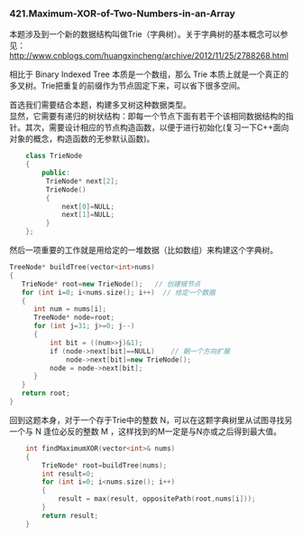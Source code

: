 ### 421.Maximum-XOR-of-Two-Numbers-in-an-Array

本题涉及到一个新的数据结构叫做Trie（字典树）。关于字典树的基本概念可以参见： http://www.cnblogs.com/huangxincheng/archive/2012/11/25/2788268.html

相比于 Binary Indexed Tree 本质是一个数组，那么 Trie 本质上就是一个真正的多叉树。Trie把重复的前缀作为节点固定下来，可以省下很多空间。

首选我们需要结合本题，构建多叉树这种数据类型。    
显然，它需要有递归的树状结构：即每一个节点下面有若干个该相同数据结构的指针。其次，需要设计相应的节点构造函数，以便于进行初始化(复习一下C++面向对象的概念，构造函数的无参默认函数)。
```cpp
    class TrieNode
    {
        public:
         TrieNode* next[2];
         TrieNode()
         {
             next[0]=NULL;
             next[1]=NULL;
         }
    };
```
然后一项重要的工作就是用给定的一堆数据（比如数组）来构建这个字典树。
```cpp
TreeNode* buildTree(vector<int>nums)
{
   TrieNode* root=new TrieNode();   // 创建根节点
   for (int i=0; i<nums.size(); i++)  // 给定一个数据
   {
      int num = nums[i];
      TreeNode* node=root;
      for (int j=31; j>=0; j--)
      {
          int bit = ((num>>j)&1);
          if (node->next[bit]==NULL)    // 朝一个方向扩展 
              node->next[bit]=new TrieNode();
          node = node->next[bit];
      }      
   }   
   return root;
}
```
回到这题本身，对于一个存于Trie中的整数 N，可以在这颗字典树里从试图寻找另一个与 N 逢位必反的整数 M ，这样找到的M一定是与N亦或之后得到最大值。
```cpp
    int findMaximumXOR(vector<int>& nums) 
    {
        TrieNode* root=buildTree(nums);
        int result=0;
        for (int i=0; i<nums.size(); i++)
        {
            result = max(result, oppositePath(root,nums[i]));
        }
        return result;
    }
```    
